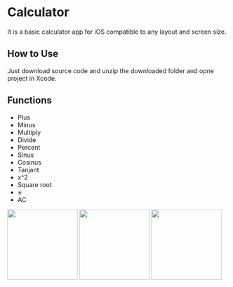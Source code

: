 # Calculator
It is a basic calculator app for iOS compatible to any layout and screen size.
## How to Use
Just download source code and unzip the downloaded folder and opne project in Xcode.
## Functions
- Plus
- Minus
- Multiply
- Divide
- Percent
- Sinus
- Cosinus
- Tanjant
- x^2
- Square root
- ±
- AC



<image src="screenImages/calculator1.png" width="160"> <image src="screenImages/calculator2.png" width="160"> <image src="screenImages/calculator3.png" width="160">
